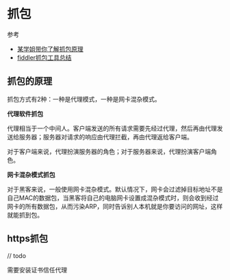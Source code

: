 抓包
===

参考
* [某学姐带你了解抓包原理](http://mouxuejie.com/blog/2017-03-19/capture-package-principle/)
* [fiddler抓包工具总结](https://www.cnblogs.com/yyhh/p/5140852.html)

## 抓包的原理

抓包方式有2种：一种是代理模式，一种是网卡混杂模式。

**代理软件抓包**

代理相当于一个中间人。客户端发送的所有请求需要先经过代理，然后再由代理发送给服务器；服务器对请求的响应由代理拦截，再由代理返给客户端。

对于客户端来说，代理扮演服务器的角色；对于服务器来说，代理扮演客户端角色。

**网卡混杂模式抓包**

对于黑客来说，一般使用网卡混杂模式。默认情况下，网卡会过滤掉目标地址不是自己MAC的数据包，当黑客将自己的电脑网卡设置成混杂模式时，则会收到经过网卡的所有数据包，从而污染ARP，同时告诉别人本机就是你要访问的网址，这样就能抓到包。

## https抓包
// todo

需要安装证书信任代理